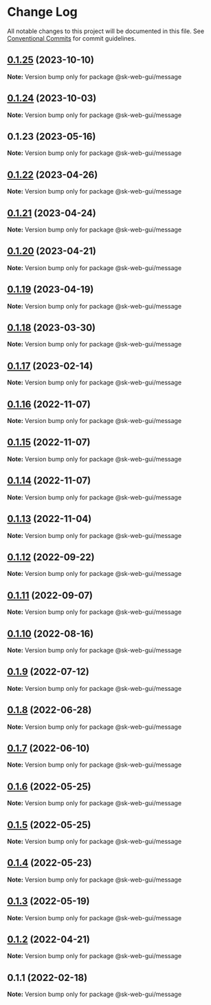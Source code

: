 # Change Log

All notable changes to this project will be documented in this file.
See [Conventional Commits](https://conventionalcommits.org) for commit guidelines.

## [0.1.25](https://github.com/Sundsvallskommun/web-shared-components/compare/@sk-web-gui/message@0.1.24...@sk-web-gui/message@0.1.25) (2023-10-10)

**Note:** Version bump only for package @sk-web-gui/message

## [0.1.24](https://github.com/Sundsvallskommun/web-shared-components/compare/@sk-web-gui/message@0.1.23...@sk-web-gui/message@0.1.24) (2023-10-03)

**Note:** Version bump only for package @sk-web-gui/message

## 0.1.23 (2023-05-16)

**Note:** Version bump only for package @sk-web-gui/message

## [0.1.22](https://github.com/Sundsvallskommun/web-shared-components/compare/@sk-web-gui/message@0.1.21...@sk-web-gui/message@0.1.22) (2023-04-26)

**Note:** Version bump only for package @sk-web-gui/message

## [0.1.21](https://github.com/Sundsvallskommun/web-shared-components/compare/@sk-web-gui/message@0.1.20...@sk-web-gui/message@0.1.21) (2023-04-24)

**Note:** Version bump only for package @sk-web-gui/message

## [0.1.20](https://github.com/Sundsvallskommun/web-shared-components/compare/@sk-web-gui/message@0.1.19...@sk-web-gui/message@0.1.20) (2023-04-21)

**Note:** Version bump only for package @sk-web-gui/message

## [0.1.19](https://github.com/Sundsvallskommun/web-shared-components/compare/@sk-web-gui/message@0.1.18...@sk-web-gui/message@0.1.19) (2023-04-19)

**Note:** Version bump only for package @sk-web-gui/message

## [0.1.18](https://github.com/Sundsvallskommun/web-shared-components/compare/@sk-web-gui/message@0.1.17...@sk-web-gui/message@0.1.18) (2023-03-30)

**Note:** Version bump only for package @sk-web-gui/message

## [0.1.17](https://github.com/Sundsvallskommun/web-shared-components/compare/@sk-web-gui/message@0.1.16...@sk-web-gui/message@0.1.17) (2023-02-14)

**Note:** Version bump only for package @sk-web-gui/message

## [0.1.16](https://github.com/Sundsvallskommun/web-shared-components/compare/@sk-web-gui/message@0.1.15...@sk-web-gui/message@0.1.16) (2022-11-07)

**Note:** Version bump only for package @sk-web-gui/message

## [0.1.15](https://github.com/Sundsvallskommun/web-shared-components/compare/@sk-web-gui/message@0.1.14...@sk-web-gui/message@0.1.15) (2022-11-07)

**Note:** Version bump only for package @sk-web-gui/message

## [0.1.14](https://github.com/Sundsvallskommun/web-shared-components/compare/@sk-web-gui/message@0.1.13...@sk-web-gui/message@0.1.14) (2022-11-07)

**Note:** Version bump only for package @sk-web-gui/message

## [0.1.13](https://github.com/Sundsvallskommun/web-shared-components/compare/@sk-web-gui/message@0.1.12...@sk-web-gui/message@0.1.13) (2022-11-04)

**Note:** Version bump only for package @sk-web-gui/message

## [0.1.12](https://github.com/Sundsvallskommun/web-shared-components/compare/@sk-web-gui/message@0.1.11...@sk-web-gui/message@0.1.12) (2022-09-22)

**Note:** Version bump only for package @sk-web-gui/message

## [0.1.11](https://github.com/Sundsvallskommun/web-shared-components/compare/@sk-web-gui/message@0.1.10...@sk-web-gui/message@0.1.11) (2022-09-07)

**Note:** Version bump only for package @sk-web-gui/message

## [0.1.10](https://github.com/Sundsvallskommun/web-shared-components/compare/@sk-web-gui/message@0.1.9...@sk-web-gui/message@0.1.10) (2022-08-16)

**Note:** Version bump only for package @sk-web-gui/message

## [0.1.9](https://github.com/Sundsvallskommun/web-shared-components/compare/@sk-web-gui/message@0.1.8...@sk-web-gui/message@0.1.9) (2022-07-12)

**Note:** Version bump only for package @sk-web-gui/message

## [0.1.8](https://github.com/Sundsvallskommun/web-shared-components/compare/@sk-web-gui/message@0.1.7...@sk-web-gui/message@0.1.8) (2022-06-28)

**Note:** Version bump only for package @sk-web-gui/message

## [0.1.7](https://github.com/Sundsvallskommun/web-shared-components/compare/@sk-web-gui/message@0.1.6...@sk-web-gui/message@0.1.7) (2022-06-10)

**Note:** Version bump only for package @sk-web-gui/message

## [0.1.6](https://github.com/Sundsvallskommun/web-shared-components/compare/@sk-web-gui/message@0.1.5...@sk-web-gui/message@0.1.6) (2022-05-25)

**Note:** Version bump only for package @sk-web-gui/message

## [0.1.5](https://github.com/Sundsvallskommun/web-shared-components/compare/@sk-web-gui/message@0.1.4...@sk-web-gui/message@0.1.5) (2022-05-25)

**Note:** Version bump only for package @sk-web-gui/message

## [0.1.4](https://github.com/Sundsvallskommun/web-shared-components/compare/@sk-web-gui/message@0.1.3...@sk-web-gui/message@0.1.4) (2022-05-23)

**Note:** Version bump only for package @sk-web-gui/message

## [0.1.3](https://github.com/Sundsvallskommun/web-shared-components/compare/@sk-web-gui/message@0.1.2...@sk-web-gui/message@0.1.3) (2022-05-19)

**Note:** Version bump only for package @sk-web-gui/message

## [0.1.2](https://github.com/Sundsvallskommun/web-shared-components/compare/@sk-web-gui/message@0.1.1...@sk-web-gui/message@0.1.2) (2022-04-21)

**Note:** Version bump only for package @sk-web-gui/message

## 0.1.1 (2022-02-18)

**Note:** Version bump only for package @sk-web-gui/message
